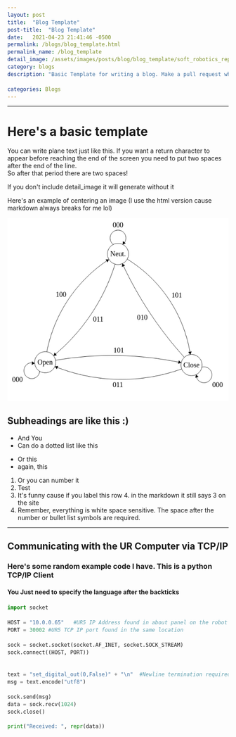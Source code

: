 ```yaml
---
layout: post
title:  "Blog Template"
post-title:  "Blog Template"
date:   2021-04-23 21:41:46 -0500
permalink: /blogs/blog_template.html
permalink_name: /blog_template
detail_image: /assets/images/posts/blog/blog_template/soft_robotics_repo.jpg
category: blogs
description: "Basic Template for writing a blog. Make a pull request when you finish writing one up :)"

categories: Blogs
---
```


---
# Here's a basic template

You can write plane text just like this. If you want a return character to appear before reaching the end of the screen
you need to put two spaces after the end of the line.  
So after that period there are two spaces!

If you don't include detail_image it will generate without it

Here's an example of centering an image (I use the html version cause markdown always breaks for me lol)
<center>
<img src="/assets/images/posts/tutorials/tutorial_template/sr_gripper_fsm.png" alt="Soft Robotic Gripper State Machine">
</center>


## Subheadings are like this :)
* And You
* Can do a dotted list like this

- Or this
- again, this

1. Or you can number it
2. Test
4. It's funny cause if you label this row 4. in the markdown it still says 3 on the site
5. Remember, everything is white space sensitive. The space after the number or bullet list symbols are required.


---
## Communicating with the UR Computer via TCP/IP
### Here's some random example code I have. This is a python TCP/IP Client
#### You Just need to specify the language after the backticks
```python
import socket

HOST = "10.0.0.65"   #UR5 IP Address found in about panel on the robot's tablet
PORT = 30002 #UR5 TCP IP port found in the same location

sock = socket.socket(socket.AF_INET, socket.SOCK_STREAM)
sock.connect((HOST, PORT))


text = "set_digital_out(0,False)" + "\n"  #Newline termination required on all payload messages
msg = text.encode("utf8")

sock.send(msg)
data = sock.recv(1024)
sock.close()

print("Received: ", repr(data))
```